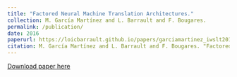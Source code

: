 ```yaml
---
title: "Factored Neural Machine Translation Architectures."
collection: M. García Martínez and L. Barrault and F. Bougares.
permalink: /publication/
date: 2016
paperurl: https://loicbarrault.github.io/papers/garciamartinez_iwslt2016.pdf
citation: M. García Martínez and L. Barrault and F. Bougares. "Factored Neural Machine Translation Architectures." <i>, International Workshop on Spoken Language Translation (IWSLT'16) 
---
```

[Download paper here](https://loicbarrault.github.io/papers/garciamartinez_iwslt2016.pdf)